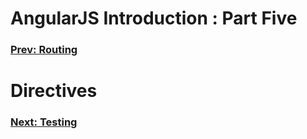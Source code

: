 AngularJS Introduction : Part Five
==================================

### [Prev: Routing](https://github.com/scottoffen/ps-notes/blob/master/angularjs/introduction/angularjs-introduction-04.md) ###

# Directives #

### [Next: Testing](https://github.com/scottoffen/ps-notes/blob/master/angularjs/introduction/angularjs-introduction-06.md) ###
